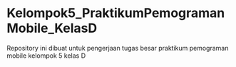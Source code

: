 # Kelompok5_PraktikumPemogramanMobile_KelasD
Repository ini dibuat untuk pengerjaan tugas besar praktikum pemograman mobile kelompok 5 kelas D

